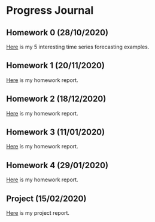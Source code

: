 # Progress Journal

## Homework 0 (28/10/2020)

[Here](files/homework_0.html) is my 5 interesting time series forecasting examples.

## Homework 1 (20/11/2020)

[Here](files/Homework1.html) is my homework report.

## Homework 2 (18/12/2020)

[Here](files/hw22.html) is my homework report.


## Homework 3 (11/01/2020)

[Here](files/HW333.html) is my homework report.

## Homework 4 (29/01/2020)

[Here](files/HW4.html) is my homework report.

## Project (15/02/2020)

[Here](files/Group8Report.html) is my project report.